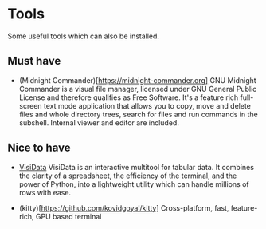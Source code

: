 # Tools

Some useful tools which can also be installed.

## Must have

- (Midnight Commander)[https://midnight-commander.org]
  GNU Midnight Commander is a visual file manager, licensed under GNU General Public License and therefore qualifies as Free Software. It's a feature rich full-screen text mode application that allows you to copy, move and delete files and whole directory trees, search for files and run commands in the subshell. Internal viewer and editor are included.


## Nice to have

- [VisiData](https://www.visidata.org)
  VisiData is an interactive multitool for tabular data. It combines the clarity of a spreadsheet, the efficiency of the terminal, and the power of Python, into a lightweight utility which can handle millions of rows with ease.

- (kitty)[https://github.com/kovidgoyal/kitty]
  Cross-platform, fast, feature-rich, GPU based terminal


